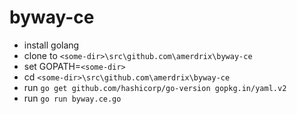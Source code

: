 # byway-ce
* install golang
* clone to `<some-dir>\src\github.com\amerdrix\byway-ce`
* set GOPATH=`<some-dir>`
* cd `<some-dir>\src\github.com\amerdrix\byway-ce`
* run `go get github.com/hashicorp/go-version gopkg.in/yaml.v2`
* run `go run byway.ce.go`